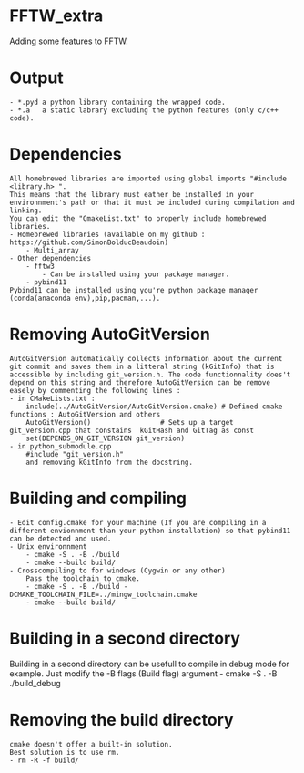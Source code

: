 # FFTW_extra
Adding some features to FFTW.

# Output
    - *.pyd a python library containing the wrapped code.
    - *.a   a static labrary excluding the python features (only c/c++ code).
    
# Dependencies
    All homebrewed libraries are imported using global imports "#include <library.h> ".
    This means that the library must eather be installed in your environnment's path or that it must be included during compilation and linking. 
    You can edit the "CmakeList.txt" to properly include homebrewed libraries.
    - Homebrewed libraries (available on my github : https://github.com/SimonBolducBeaudoin)
        - Multi_array
    - Other dependencies
        - fftw3
            - Can be installed using your package manager.
        - pybind11
    Pybind11 can be installed using you're python package manager (conda(anaconda env),pip,pacman,...).

# Removing AutoGitVersion
    AutoGitVersion automatically collects information about the current git commit and saves them in a litteral string (kGitInfo) that is accessible by including git_version.h. The code functionnality does't depend on this string and therefore AutoGitVersion can be remove easely by commenting the following lines :
    - in CMakeLists.txt :
        include(../AutoGitVersion/AutoGitVersion.cmake) # Defined cmake functions : AutoGitVersion and others
        AutoGitVersion()                 # Sets up a target git_version.cpp that constains  kGitHash and GitTag as const
        set(DEPENDS_ON_GIT_VERSION git_version)
    - in python_submodule.cpp
        #include "git_version.h"
        and removing kGitInfo from the docstring.

# Building and compiling
    - Edit config.cmake for your machine (If you are compiling in a different envionnment than your python installation) so that pybind11 can be detected and used.
    - Unix environnment
        - cmake -S . -B ./build
        - cmake --build build/
    - Crosscompiling to for windows (Cygwin or any other)
        Pass the toolchain to cmake.
        - cmake -S . -B ./build -DCMAKE_TOOLCHAIN_FILE=../mingw_toolchain.cmake
        - cmake --build build/

# Building in a second directory
Building in a second directory can be usefull to compile in debug mode for example.
Just modify the -B flags (Build flag) argument 
    - cmake -S . -B ./build_debug
    
# Removing the build directory
    cmake doesn't offer a built-in solution. 
    Best solution is to use rm.
    - rm -R -f build/